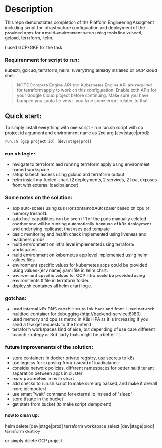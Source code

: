 # Description

This repo demonstrates completion of the Platform Engineering Assigment including script for infrastructure configuration and deployment of the provided apps for a multi-environment setup using tools line kubectl, gcloud, terraform, helm.


I used GCP+GKE for the task
### Requirenment for script to run: 
kubectl, gcloud, terraform, helm. (Everything already installed on GCP cloud shell)


> NOTE Compute Engine API and Kubernetes Engine API are required for terraform apply to work on this configuration. Enable both APIs for your Google Cloud project before continuing.
> Make sure you have bumped you quota for vms if you face some errors related to that 


## Quick start:
To simply install everything with one script - run run.sh script with cp project id argument and environment name as 2nd arg [dev|stage|prod]:

    run.sh [gcp project id] [dev|stage|prod]




### run.sh logic:
- navigate to terraform and running terraform apply using environment named workspace 
- setup kubectl access using gcloud and terraform output
- helm install my-fueled-chart (2 deployments, 2 services, 2 hpa, exposes front with external load balancer)





### Some notes on the solution: 
- app auto-scales using k8s HorizontalPodAutoscaler based on cpu or memory treshold. 
- auto heal capabilities can be seen if 1 of the pods manually deleted - another one will be running automatically because of k8s deployment and underlying replicaset that uses pod template 
- basic monitoring and health check implemented using liveness and readiness probe 
- multi environment on infra level implemented using terraform workspaces 
- multi environment on kubernetes app level implemented using helm values files
- environment specific values for kubernetes apps could be provided using values-[env name].yaml file in helm chart.
- environment specific values for GCP infra could be provided using environments.tf file in terraform folder.
- deploy.sh containes all helm chart logic.


### gotchas: 
- used internal k8s DNS capabilities to link back and front. Used network multitool container for debugging (http://backend-service:8080)
- used memory and cpu as metric in K8s HPA as it is increasing if you send a few get requests to the frontend
- terraform workspaces kind of nice, but depending of use case different branch strategy or 3rd party tools might be a better fit.

### future improvements of the solution: 

- store containers in docker private registry,  use secrets to k8s 
- use ingress for exposing front instead of loadbalancer
- consider network policies, different namespaces for better multi tenant separation between apps in cluster
- more parameters in helm chart
- add checks to run.sh script to make sure arg passed, and make it overall more idempotent
- use smart "wait" command for external ip instead of "sleep"
- store tfstate in the bucket
- get state from bucket (to make script idempotent)



#### how to clean up:

helm delete [dev|stage|prod]
terraform workspace select [dev|stage|prod]
terraform destroy 


or simply delete GCP project
